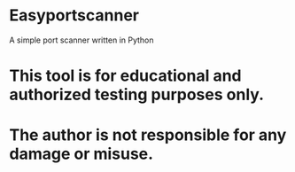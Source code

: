 # Easyportscanner
A simple port scanner written in Python

# This tool is for educational and authorized testing purposes only.
# The author is not responsible for any damage or misuse.
